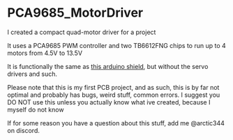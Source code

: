 # PCA9685_MotorDriver
I created a compact quad-motor driver for a project

It uses a PCA9685 PWM controller and two TB6612FNG chips to run up to 4 motors from 4.5V to 13.5V

It is functionally the same as [this arduino shield](https://learn.adafruit.com/adafruit-motor-shield-v2-for-arduino/overview), but without the servo drivers and such.

Please note that this is my first PCB project, and as such, this is by far not optimal and probably has bugs, weird stuff, common errors. I suggest you DO NOT use this unless you actually know what ive created, because I myself do not know

If for some reason you have a question about this stuff, add me @arctic344 on discord.
